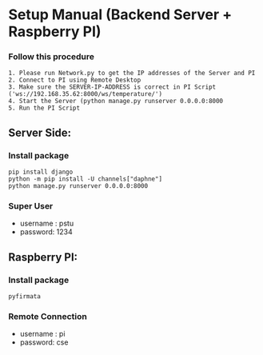 # Setup Manual (Backend Server + Raspberry PI)

### Follow this procedure
```
1. Please run Network.py to get the IP addresses of the Server and PI
2. Connect to PI using Remote Desktop 
3. Make sure the SERVER-IP-ADDRESS is correct in PI Script ('ws://192.168.35.62:8000/ws/temperature/')
4. Start the Server (python manage.py runserver 0.0.0.0:8000
5. Run the PI Script 
```

## Server Side:

### Install package
```
pip install django
python -m pip install -U channels["daphne"]
python manage.py runserver 0.0.0.0:8000
```
### Super User
* username : pstu
* password: 1234

 



## Raspberry PI:
### Install package

```
pyfirmata
```

### Remote Connection
* username : pi
* password: cse

